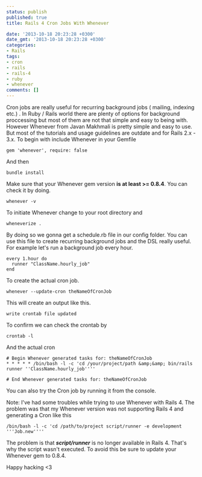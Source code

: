 ```yaml
---
status: publish
published: true
title: Rails 4 Cron Jobs With Whenever

date: '2013-10-18 20:23:28 +0300'
date_gmt: '2013-10-18 20:23:28 +0300'
categories:
- Rails
tags:
- cron
- rails
- rails-4
- ruby
- whenever
comments: []
---
```

Cron jobs are really useful for recurring background jobs ( mailing, indexing etc.) .
In Ruby / Rails world there are plenty of options for background proccessing but most of them are not that simple and easy to being with. However Whenever from Javan Makhmali is pretty simple and easy to use. But most of the tutorials and usage guidelines are outdate and for Rails 2.x - 3.x.
To begin with include Whenever in your Gemfile

    gem 'whenever', require: false

And then

    bundle install

Make sure that your Whenever gem version <strong>is at least &gt;= 0.8.4</strong>. You can check it by doing.

    whenever -v

To initiate Whenever change to your root directory and

    wheneverize .

By doing so we gonna get a schedule.rb file in our config folder. You can use this file to create recurring background jobs and the DSL really useful. For example let's run a background job every hour.

    every 1.hour do
      runner "ClassName.hourly_job"
    end

To create the actual cron job.

    whenever --update-cron theNameOfCronJob

This will create an output like this.

    write crontab file updated

To confirm we can check the crontab by

    crontab -l

And the actual cron

    # Begin Whenever generated tasks for: theNameOfCronJob
    * * * * * /bin/bash -l -c 'cd /your/project/path &amp;&amp; bin/rails runner ''ClassName.hourly_job''''

    # End Whenever generated tasks for: theNameOfCronJob

You can also try the Cron job by running it from the console.

Note:
I've had some troubles while trying to use Whenever with Rails 4. The problem was that my Whenever version was not supporting Rails 4 and generating a Cron like this

    /bin/bash -l -c 'cd /path/to/project script/runner -e development '''Job.new''''

The problem is that ***script/runner*** is no longer available in Rails 4. That's why the script wasn't executed. To avoid this be sure to update your Whenever gem to 0.8.4.

Happy hacking &lt;3
